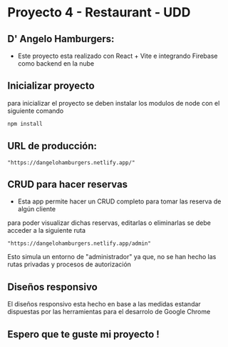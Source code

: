 # Proyecto 4 - Restaurant - UDD

## D' Angelo Hamburgers:

-   Este proyecto esta realizado con React + Vite e integrando Firebase como backend en la nube

## Inicializar proyecto

para inicializar el proyecto se deben instalar los modulos de node con el siguiente comando

```sh
npm install
```

## URL de producción:

`"https://dangelohamburgers.netlify.app/"`

## CRUD para hacer reservas

-   Esta app permite hacer un CRUD completo para tomar las reserva de algún cliente

para poder visualizar dichas reservas, editarlas o eliminarlas se debe acceder a la siguiente ruta

`"https://dangelohamburgers.netlify.app/admin"`

Esto simula un entorno de "administrador" ya que, no se han hecho las rutas privadas y procesos de autorización

## Diseños responsivo

El diseños responsivo esta hecho en base a las medidas estandar dispuestas por las herramientas para el desarrolo de Google Chrome

## Espero que te guste mi proyecto !

